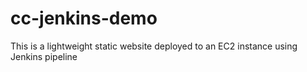 # cc-jenkins-demo
This is a lightweight static website deployed to an EC2 instance using Jenkins pipeline
